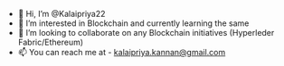 - 👋 Hi, I’m @Kalaipriya22
- 👀 I’m interested in Blockchain and currently learning the same
- 💞️ I’m looking to collaborate on any Blockchain initiatives (Hyperleder Fabric/Ethereum)
- 📫 You can reach me at - kalaipriya.kannan@gmail.com

<!---
Kalaipriya22/Kalaipriya22 is a ✨ special ✨ repository because its `README.md` (this file) appears on your GitHub profile.
You can click the Preview link to take a look at your changes.
--->
